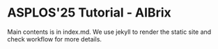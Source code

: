 # ASPLOS'25 Tutorial - AIBrix

Main contents is in index.md. We use jekyll to render the static site and check workflow for more details.
